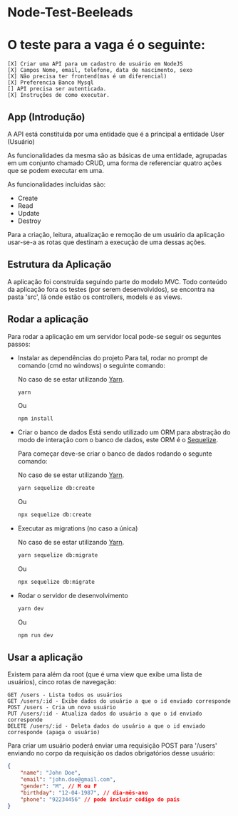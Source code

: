 # Node-Test-Beeleads

# O teste para a vaga é o seguinte:

    [X] Criar uma API para um cadastro de usuário em NodeJS
    [X] Campos Nome, email, telefone, data de nascimento, sexo
    [X] Não precisa ter frontend(mas é um diferencial)
    [X] Preferencia Banco Mysql
    [] API precisa ser autenticada.
    [X] Instruções de como executar.


## App (Introdução)

A API está constituida por uma entidade que é a principal a entidade User (Usuário)

As funcionalidades da mesma são as básicas de uma entidade, agrupadas em um conjunto chamado CRUD, uma forma de referenciar quatro ações que se podem executar em uma.

As funcionalidades incluidas são:

 - Create
 - Read
 - Update
 - Destroy

Para a criação, leitura, atualização e remoção de um usuário da aplicação usar-se-a as rotas que destinam a execução de uma dessas ações.

## Estrutura da Aplicação

A aplicação foi construída seguindo parte do modelo MVC.
Todo conteúdo da aplicação fora os testes (por serem desenvolvidos), se encontra na pasta 'src', lá onde estão os controllers, models e as views.

## Rodar a aplicação

Para rodar a aplicação em um servidor local pode-se seguir os seguntes passos:

- Instalar as dependências do projeto
    Para tal, rodar no prompt de comando (cmd no windows) o seguinte comando:

    No caso de se estar utilizando [Yarn](https://github.com/yarnpkg/yarn). 

    ```bash
    yarn
    ```
    Ou

    ```bash
    npm install
    ```

- Criar o banco de dados
    Está sendo utilizado um ORM para abstração do modo de interação com o banco de dados, este ORM é o [Sequelize](https://github.com/sequelize/sequelize).

    Para começar deve-se criar o banco de dados rodando o segunte comando:

    No caso de se estar utilizando [Yarn](https://github.com/yarnpkg/yarn). 

    ```bash
    yarn sequelize db:create
    ```
    Ou

    ```bash
    npx sequelize db:create
    ```

- Executar as migrations (no caso a única)

    No caso de se estar utilizando [Yarn](https://github.com/yarnpkg/yarn). 

    ```bash
    yarn sequelize db:migrate
    ```
    Ou

    ```bash
    npx sequelize db:migrate
    ```

- Rodar o servidor de desenvolvimento

    ```bash
    yarn dev
    ```

    Ou

    ```bash
    npm run dev
    ```

## Usar a aplicação

Existem para além da root (que é uma view que exibe uma lista de usuários), cinco rotas de navegação:

    GET /users - Lista todos os usuários
    GET /users/:id - Exibe dados do usuário a que o id enviado corresponde
    POST /users - Cria um novo usuário
    PUT /users/:id - Atualiza dados do usuário a que o id enviado corresponde
    DELETE /users/:id - Deleta dados do usuário a que o id enviado corresponde (apaga o usuário)

Para criar um usuário poderá enviar uma requisição POST para '/users' enviando no corpo da requisição os dados obrigatórios desse usuário:

```json 
{
    "name": "John Doe",
    "email": "john.doe@gmail.com",
    "gender": "M", // M ou F
    "birthday": "12-04-1987", // dia-mês-ano
    "phone": "92234456" // pode incluir código do país
}
```

